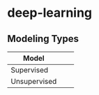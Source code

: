 # deep-learning

## Modeling Types

| Model |  |  |
| ---------------------------------------- | :---:  | :---: |
| Supervised |   |   | 
| Unsupervised |   |   | 
